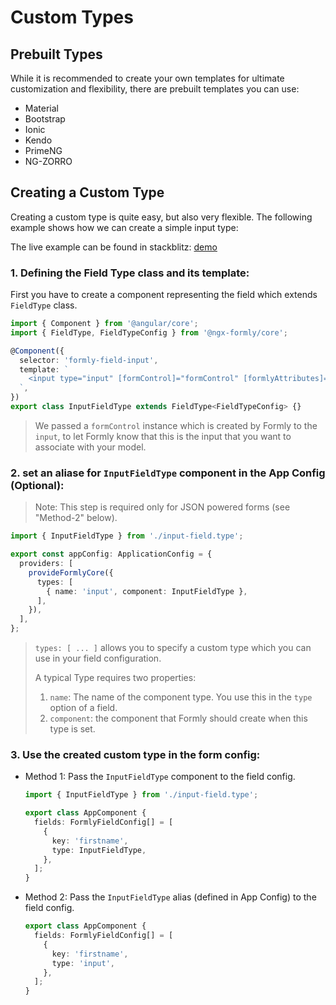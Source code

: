 # Custom Types

## Prebuilt Types

While it is recommended to create your own templates for ultimate customization and flexibility,
there are prebuilt templates you can use:

  - Material
  - Bootstrap
  - Ionic
  - Kendo
  - PrimeNG
  - NG-ZORRO


## Creating a Custom Type

Creating a custom type is quite easy, but also very flexible. The following example shows how we can create a simple input type:

The live example can be found in stackblitz: [demo](https://stackblitz.com/edit/ngx-formly-custom-template)

  ### 1. Defining the Field Type class and its template:

  First you have to create a component representing the field which extends `FieldType` class.

  ```typescript
  import { Component } from '@angular/core';
  import { FieldType, FieldTypeConfig } from '@ngx-formly/core';

  @Component({
    selector: 'formly-field-input',
    template: `
      <input type="input" [formControl]="formControl" [formlyAttributes]="field">
    `,
  })
  export class InputFieldType extends FieldType<FieldTypeConfig> {}
  ```

  > We passed a `formControl` instance which is created by Formly to the `input`, to let Formly know that this is the input that you want to associate with your model.

  ### 2. set an aliase for `InputFieldType` component in the App Config (Optional):

  > Note: This step is required only for JSON powered forms (see "Method-2" below).

  ```typescript
  import { InputFieldType } from './input-field.type';

  export const appConfig: ApplicationConfig = {
    providers: [
      provideFormlyCore({
        types: [
          { name: 'input', component: InputFieldType },
        ],
      }),
    ],
  };
  ```

  > `types: [ ... ]` allows you to specify a custom type which you can use in your field configuration.
  >
  > A typical Type requires two properties:
  > 1. `name`: The name of the component type. You use this in the `type` option of a field.
  > 2. `component`: the component that Formly should create when this type is set.

  ### 3. Use the created custom type in the form config:
  * Method 1: Pass the `InputFieldType` component to the field config.

    ```typescript
    import { InputFieldType } from './input-field.type';

    export class AppComponent {
      fields: FormlyFieldConfig[] = [
        {
          key: 'firstname',
          type: InputFieldType,
        },
      ];
    }
    ```

  * Method 2: Pass the `InputFieldType` alias (defined in App Config) to the field config.

    ```typescript
    export class AppComponent {
      fields: FormlyFieldConfig[] = [
        {
          key: 'firstname',
          type: 'input',
        },
      ];
    }
    ```
